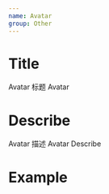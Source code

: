```yaml
---
name: Avatar
group: Other
---
```


# Title

Avatar 标题
Avatar

# Describe

Avatar 描述
Avatar Describe

# Example
